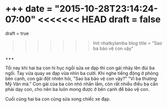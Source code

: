 +++
date = "2015-10-28T23:14:24-07:00"
<<<<<<< HEAD
draft = false
=======
draft = true
>>>>>>> Init nhatkylamba blog
title = "Sao ba bảo vệ con vậy"

+++

Tối nay khi hai ba con hì hục ngồi sửa xe đạp thì con gái nhảy lên đùi ba ngồi.
Tay vừa quay xe đạp vừa nhìn ba cười. Khi nghe tiếng động ở phòng bên cạnh, con
gái đột nhiên hỏi, "Sao ba bảo vệ con vậy?"
"Vì ba thương Mỹ Văn mà." Con gái của ba còn nhỏ nhắn lắm, còn rất nhiều điều ba cần phải dạy con, cho nên ba luôn mong được ở bên cạnh để bảo vệ con.

Cuối cùng hai ba con cũng sửa xong chiếc xe đạp.


